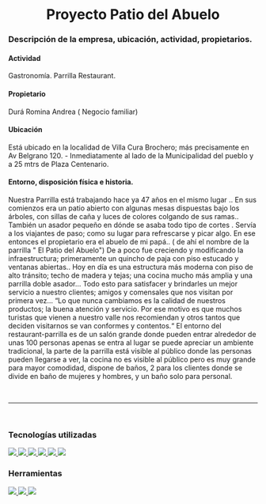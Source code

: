 <h1 align="center">Proyecto Patio del Abuelo</h1>
<h3 align="left">Descripción de la empresa, ubicación, actividad, propietarios.</h3>
<h4 align="left">Actividad</h4>
<p align="left">Gastronomía. Parrilla Restaurant.</p>
<h4 align="left">Propietario</h4>
<p align="left">Durá Romina Andrea ( Negocio familiar)</p>
<h4 align="left">Ubicación</h4>
<p align="left">Está ubicado en la localidad de Villa Cura Brochero; más precisamente en Av Belgrano 120. - Inmediatamente al  lado de la Municipalidad del pueblo y a 25 mtrs de Plaza Centenario.</p>
<h4 align="left">Entorno, disposición física e historia.</h4>
<p align="left">Nuestra Parrilla está trabajando hace ya 47 años en el mismo lugar .. En sus comienzos era un patio abierto con algunas mesas dispuestas bajo los árboles, con sillas de caña y  luces de colores colgando de sus ramas.. También  un asador pequeño en dónde se asaba todo tipo de cortes . Servía a los viajantes de paso; como su lugar para refrescarse y picar algo. En ese entonces el propietario era el abuelo de mi papá.. ( de ahí el nombre de la parrilla " El Patio del Abuelo") De a poco fue creciendo y modificando la infraestructura; primeramente un quincho de paja con  piso estucado y ventanas abiertas.. Hoy en día es una estructura más moderna con piso de alto tránsito; techo de madera y tejas; una cocina mucho más amplia y una parrilla doble asador... Todo esto para satisfacer y brindarles un mejor servicio a nuestro clientes; amigos y comensales que nos visitan por primera vez... 
“Lo que nunca cambiamos es la calidad de nuestros productos; la buena atención y servicio. Por ese motivo es que muchos turistas que vienen a nuestro valle nos recomiendan y otros tantos que  deciden visitarnos se van conformes y contentos.“
El entorno del restaurant-parrilla es de un salón grande donde pueden entrar alrededor de unas 100 personas apenas se entra al lugar se puede apreciar un ambiente tradicional, la parte de la parrilla está visible al público donde las personas pueden llegarse a ver, la cocina no es visible al público pero es muy grande para mayor comodidad, dispone de baños, 2 para los clientes donde se divide en baño de mujeres y hombres, y un baño solo para personal.</p>
<br>
<hr>
<br>
<h3 align="left">Tecnologías utilizadas</h3>

<p>
  <a href="#" >
    <img src="https://img.shields.io/badge/Python-3776AB?style=for-the-badge&logo=python&logoColor=yellow" />
  </a>
  <a href="#">
    <img src="https://img.shields.io/badge/HTML5-E34F26?style=for-the-badge&logo=html5&logoColor=white" />
  </a>
  <a href="#">
    <img src="https://img.shields.io/badge/CSS3-1572B6?style=for-the-badge&logo=css3&logoColor=white" />
  </a>
  <a href="#">
    <img src="https://img.shields.io/badge/Bootstrap-563D7C?style=for-the-badge&logo=bootstrap&logoColor=white" />
  </a>
  <a href="#">
    <img src="https://img.shields.io/badge/SQLite-07405E?style=for-the-badge&logo=sqlite&logoColor=white" />
  </a>
    <a href="#">
    <img src="https://img.shields.io/badge/Django-267034?style=for-the-badge&logo=django&logoColor=green" />
  </a>
</p>

<h3 align="left">Herramientas</h3>
<p align="left">
  <a href="#">
    <img src="https://img.shields.io/badge/Visual_Studio_Code-0078D4?style=for-the-badge&logo=visual%20studio%20code&logoColor=white" />
  </a>
  <a href="#">
    <img src="https://img.shields.io/badge/GIT-E44C30?style=for-the-badge&logo=git&logoColor=white" />
  </a>
  <a href="#">
    <img src="https://img.shields.io/badge/GitHub-100000?style=for-the-badge&logo=github&logoColor=white" />
  </a>
</p>


